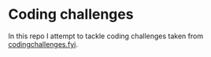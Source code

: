 # Coding challenges

In this repo I attempt to tackle coding challenges taken from [codingchallenges.fyi](https://codingchallenges.fyi/challenges).


